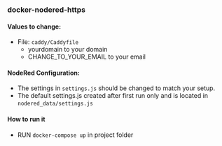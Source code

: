### docker-nodered-https


#### Values to change:
- File: `caddy/Caddyfile`
    - yourdomain to your domain
    - CHANGE_TO_YOUR_EMAIL to your email

#### NodeRed Configuration:
- The settings in `settings.js` should be changed to match your setup.
- The default settings.js created after first run only and is located in `nodered_data/settings.js`

#### How to run it
- RUN `docker-compose up` in project folder


